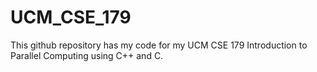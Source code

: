 # UCM_CSE_179
 This github repository has my code for my UCM CSE 179 Introduction to Parallel Computing using C++ and C.

